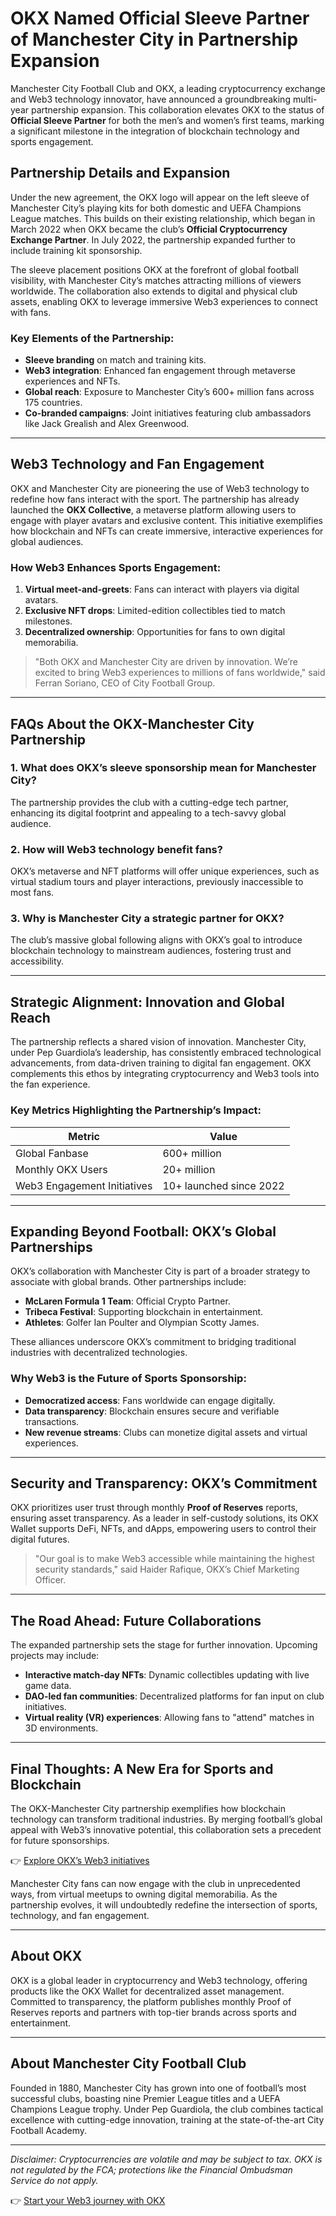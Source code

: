 # OKX Named Official Sleeve Partner of Manchester City in Partnership Expansion  

Manchester City Football Club and OKX, a leading cryptocurrency exchange and Web3 technology innovator, have announced a groundbreaking multi-year partnership expansion. This collaboration elevates OKX to the status of **Official Sleeve Partner** for both the men’s and women’s first teams, marking a significant milestone in the integration of blockchain technology and sports engagement.  

## Partnership Details and Expansion  

Under the new agreement, the OKX logo will appear on the left sleeve of Manchester City’s playing kits for both domestic and UEFA Champions League matches. This builds on their existing relationship, which began in March 2022 when OKX became the club’s **Official Cryptocurrency Exchange Partner**. In July 2022, the partnership expanded further to include training kit sponsorship.  

The sleeve placement positions OKX at the forefront of global football visibility, with Manchester City’s matches attracting millions of viewers worldwide. The collaboration also extends to digital and physical club assets, enabling OKX to leverage immersive Web3 experiences to connect with fans.  

### Key Elements of the Partnership:  
- **Sleeve branding** on match and training kits.  
- **Web3 integration**: Enhanced fan engagement through metaverse experiences and NFTs.  
- **Global reach**: Exposure to Manchester City’s 600+ million fans across 175 countries.  
- **Co-branded campaigns**: Joint initiatives featuring club ambassadors like Jack Grealish and Alex Greenwood.  

---

## Web3 Technology and Fan Engagement  

OKX and Manchester City are pioneering the use of Web3 technology to redefine how fans interact with the sport. The partnership has already launched the **OKX Collective**, a metaverse platform allowing users to engage with player avatars and exclusive content. This initiative exemplifies how blockchain and NFTs can create immersive, interactive experiences for global audiences.  

### How Web3 Enhances Sports Engagement:  
1. **Virtual meet-and-greets**: Fans can interact with players via digital avatars.  
2. **Exclusive NFT drops**: Limited-edition collectibles tied to match milestones.  
3. **Decentralized ownership**: Opportunities for fans to own digital memorabilia.  

> "Both OKX and Manchester City are driven by innovation. We’re excited to bring Web3 experiences to millions of fans worldwide," said Ferran Soriano, CEO of City Football Group.  

---

## FAQs About the OKX-Manchester City Partnership  

### 1. What does OKX’s sleeve sponsorship mean for Manchester City?  
The partnership provides the club with a cutting-edge tech partner, enhancing its digital footprint and appealing to a tech-savvy global audience.  

### 2. How will Web3 technology benefit fans?  
OKX’s metaverse and NFT platforms will offer unique experiences, such as virtual stadium tours and player interactions, previously inaccessible to most fans.  

### 3. Why is Manchester City a strategic partner for OKX?  
The club’s massive global following aligns with OKX’s goal to introduce blockchain technology to mainstream audiences, fostering trust and accessibility.  

---

## Strategic Alignment: Innovation and Global Reach  

The partnership reflects a shared vision of innovation. Manchester City, under Pep Guardiola’s leadership, has consistently embraced technological advancements, from data-driven training to digital fan engagement. OKX complements this ethos by integrating cryptocurrency and Web3 tools into the fan experience.  

### Key Metrics Highlighting the Partnership’s Impact:  
| Metric                     | Value                        |  
|----------------------------|------------------------------|  
| Global Fanbase             | 600+ million                 |  
| Monthly OKX Users          | 20+ million                  |  
| Web3 Engagement Initiatives| 10+ launched since 2022      |  

---

## Expanding Beyond Football: OKX’s Global Partnerships  

OKX’s collaboration with Manchester City is part of a broader strategy to associate with global brands. Other partnerships include:  
- **McLaren Formula 1 Team**: Official Crypto Partner.  
- **Tribeca Festival**: Supporting blockchain in entertainment.  
- **Athletes**: Golfer Ian Poulter and Olympian Scotty James.  

These alliances underscore OKX’s commitment to bridging traditional industries with decentralized technologies.  

### Why Web3 is the Future of Sports Sponsorship:  
- **Democratized access**: Fans worldwide can engage digitally.  
- **Data transparency**: Blockchain ensures secure and verifiable transactions.  
- **New revenue streams**: Clubs can monetize digital assets and virtual experiences.  

---

## Security and Transparency: OKX’s Commitment  

OKX prioritizes user trust through monthly **Proof of Reserves** reports, ensuring asset transparency. As a leader in self-custody solutions, its OKX Wallet supports DeFi, NFTs, and dApps, empowering users to control their digital futures.  

> "Our goal is to make Web3 accessible while maintaining the highest security standards," said Haider Rafique, OKX’s Chief Marketing Officer.  

---

## The Road Ahead: Future Collaborations  

The expanded partnership sets the stage for further innovation. Upcoming projects may include:  
- **Interactive match-day NFTs**: Dynamic collectibles updating with live game data.  
- **DAO-led fan communities**: Decentralized platforms for fan input on club initiatives.  
- **Virtual reality (VR) experiences**: Allowing fans to "attend" matches in 3D environments.  

---

## Final Thoughts: A New Era for Sports and Blockchain  

The OKX-Manchester City partnership exemplifies how blockchain technology can transform traditional industries. By merging football’s global appeal with Web3’s innovative potential, this collaboration sets a precedent for future sponsorships.  

👉 [Explore OKX’s Web3 initiatives](https://bit.ly/okx-bonus)  

Manchester City fans can now engage with the club in unprecedented ways, from virtual meetups to owning digital memorabilia. As the partnership evolves, it will undoubtedly redefine the intersection of sports, technology, and fan engagement.  

---

## About OKX  

OKX is a global leader in cryptocurrency and Web3 technology, offering products like the OKX Wallet for decentralized asset management. Committed to transparency, the platform publishes monthly Proof of Reserves reports and partners with top-tier brands across sports and entertainment.  

---

## About Manchester City Football Club  

Founded in 1880, Manchester City has grown into one of football’s most successful clubs, boasting nine Premier League titles and a UEFA Champions League trophy. Under Pep Guardiola, the club combines tactical excellence with cutting-edge innovation, training at the state-of-the-art City Football Academy.  

---

*Disclaimer: Cryptocurrencies are volatile and may be subject to tax. OKX is not regulated by the FCA; protections like the Financial Ombudsman Service do not apply.*  

👉 [Start your Web3 journey with OKX](https://bit.ly/okx-bonus)